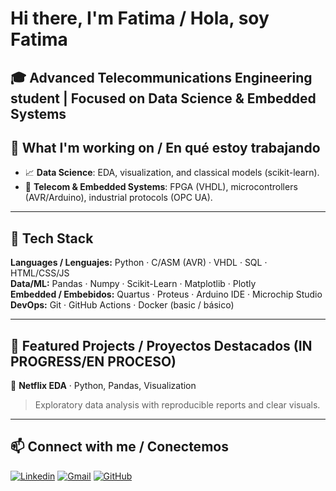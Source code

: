 #  Hi there, I'm Fatima / Hola, soy Fatima

🎓 **Advanced Telecommunications Engineering student | Focused on Data Science & Embedded Systems**
---

## 🚀 What I'm working on / En qué estoy trabajando
- 📈 **Data Science**: EDA, visualization, and classical models (scikit-learn).  
- 🔌 **Telecom & Embedded Systems**: FPGA (VHDL), microcontrollers (AVR/Arduino), industrial protocols (OPC UA).    

---

## 🧰 Tech Stack
**Languages / Lenguajes:** Python · C/ASM (AVR) · VHDL · SQL · HTML/CSS/JS  
**Data/ML:** Pandas · Numpy · Scikit-Learn · Matplotlib · Plotly  
**Embedded / Embebidos:** Quartus · Proteus · Arduino IDE · Microchip Studio  
**DevOps:** Git · GitHub Actions · Docker (basic / básico)  

---

## 📌 Featured Projects / Proyectos Destacados (IN PROGRESS/EN PROCESO)  

🔹 **Netflix EDA** · Python, Pandas, Visualization  
> Exploratory data analysis with reproducible reports and clear visuals.  

---

## 📫 Connect with me / Conectemos
[![Linkedin](https://img.shields.io/badge/LinkedIn-blue?style=flat&logo=linkedin&logoColor=white)](https://www.linkedin.com/in/fatima-candela-nis-44a3a6302)
[![Gmail](https://img.shields.io/badge/Gmail-red?style=flat&logo=gmail&logoColor=white)](mailto:fatimacandelanis@gmail.com)
[![GitHub](https://img.shields.io/badge/GitHub-black?style=flat&logo=github&logoColor=white)](https://github.com/SteingartFatima)
